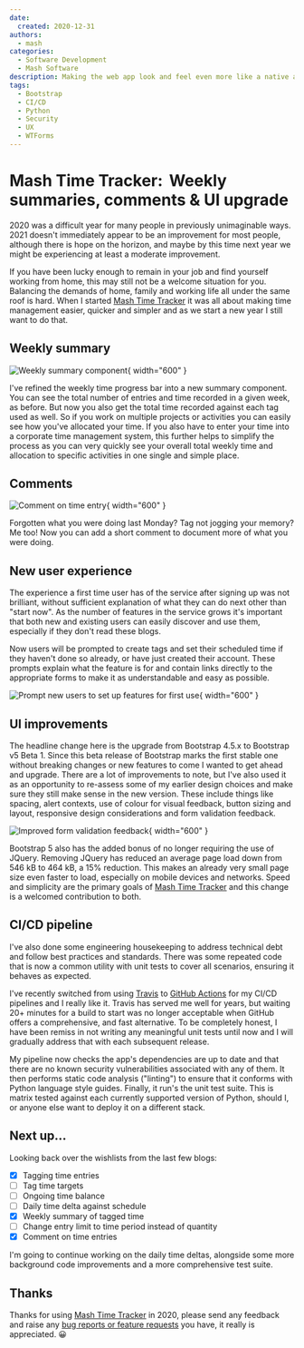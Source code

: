 ```yaml
---
date:
  created: 2020-12-31
authors:
  - mash
categories:
  - Software Development
  - Mash Software
description: Making the web app look and feel even more like a native app installed on your smartphone or desktop OS.
tags:
  - Bootstrap
  - CI/CD
  - Python
  - Security
  - UX
  - WTForms
---
```


# Mash Time Tracker:   Weekly summaries, comments & UI upgrade

2020 was a difficult year for many people in previously unimaginable ways. 2021 doesn't immediately appear to be an improvement for most people, although there is hope on the horizon, and maybe by this time next year we might be experiencing at least a moderate improvement.

<!-- more -->

If you have been lucky enough to remain in your job and find yourself working from home, this may still not be a welcome situation for you. Balancing the demands of home, family and working life all under the same roof is hard. When I started [Mash Time Tracker](https://time-tracker.mashsoftware.com/) it was all about making time management easier, quicker and simpler and as we start a new year I still want to do that.

## Weekly summary

![Weekly summary component](../../assets/images/button-summary-1.png){ width="600" }

I've refined the weekly time progress bar into a new summary component. You can see the total number of entries and time recorded in a given week, as before. But now you also get the total time recorded against each tag used as well. So if you work on multiple projects or activities you can easily see how you've allocated your time. If you also have to enter your time into a corporate time management system, this further helps to simplify the process as you can very quickly see your overall total weekly time and allocation to specific activities in one single and simple place.

## Comments

![Comment on time entry](../../assets/images/button-summary-2.png){ width="600" }

Forgotten what you were doing last Monday? Tag not jogging your memory? Me too! Now you can add a short comment to document more of what you were doing.

## New user experience

The experience a first time user has of the service after signing up was not brilliant, without sufficient explanation of what they can do next other than "start now". As the number of features in the service grows it's important that both new and existing users can easily discover and use them, especially if they don't read these blogs.

Now users will be prompted to create tags and set their scheduled time if they haven't done so already, or have just created their account. These prompts explain what the feature is for and contain links directly to the appropriate forms to make it as understandable and easy as possible.

![Prompt new users to set up features for first use](../../assets/images/button-summary-3.png){ width="600" }

## UI improvements

The headline change here is the upgrade from Bootstrap 4.5.x to Bootstrap v5 Beta 1. Since this beta release of Bootstrap marks the first stable one without breaking changes or new features to come I wanted to get ahead and upgrade. There are a lot of improvements to note, but I've also used it as an opportunity to re-assess some of my earlier design choices and make sure they still make sense in the new version. These include things like spacing, alert contexts, use of colour for visual feedback, button sizing and layout, responsive design considerations and form validation feedback.

![Improved form validation feedback](../../assets/images/button-summary-4.png){ width="600" }

Bootstrap 5 also has the added bonus of no longer requiring the use of JQuery. Removing JQuery has reduced an average page load down from 546 kB to 464 kB, a 15% reduction. This makes an already very small page size even faster to load, especially on mobile devices and networks. Speed and simplicity are the primary goals of [Mash Time Tracker](https://time-tracker.mashsoftware.com/) and this change is a welcomed contribution to both.

## CI/CD pipeline

I've also done some engineering housekeeping to address technical debt and follow best practices and standards. There was some repeated code that is now a common utility with unit tests to cover all scenarios, ensuring it behaves as expected.

I've recently switched from using [Travis](https://travis-ci.org/) to [GitHub Actions](https://github.com/features/actions) for my CI/CD pipelines and I really like it. Travis has served me well for years, but waiting 20+ minutes for a build to start was no longer acceptable when GitHub offers a comprehensive, and fast alternative. To be completely honest, I have been remiss in not writing any meaningful unit tests until now and I will gradually address that with each subsequent release.

My pipeline now checks the app's dependencies are up to date and that there are no known security vulnerabilities associated with any of them. It then performs static code analysis ("linting") to ensure that it conforms with Python language style guides. Finally, it run's the unit test suite. This is matrix tested against each currently supported version of Python, should I, or anyone else want to deploy it on a different stack.

## Next up...

Looking back over the wishlists from the last few blogs:

- [x] Tagging time entries
- [ ] Tag time targets
- [ ] Ongoing time balance
- [ ] Daily time delta against schedule
- [x] Weekly summary of tagged time
- [ ] Change entry limit to time period instead of quantity
- [x] Comment on time entries

I'm going to continue working on the daily time deltas, alongside some more background code improvements and a more comprehensive test suite.

## Thanks

Thanks for using [Mash Time Tracker](https://time-tracker.mashsoftware.com/) in 2020, please send any feedback and raise any [bug reports or feature requests](https://github.com/MashSoftware/time-tracker/issues/new/choose) you have, it really is appreciated. :grinning:
